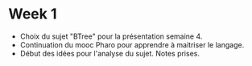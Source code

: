 # Week 1
- Choix du sujet "BTree" pour la présentation semaine 4.
- Continuation du mooc Pharo pour apprendre à maitriser le langage.
- Début des idées pour l'analyse du sujet. Notes prises.